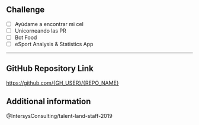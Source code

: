 ## Challenge

- [ ] Ayúdame a encontrar mi cel
- [ ] Unicorneando las PR
- [ ] Bot Food
- [ ] eSport Analysis & Statistics App

----

## GitHub Repository Link

https://github.com/{GH_USER}/{REPO_NAME}

## Additional information


@IntersysConsulting/talent-land-staff-2019